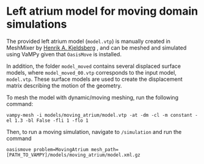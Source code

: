 # Left atrium model for moving domain simulations

The provided left atrium model (`model.vtp`) is manually created in MeshMixer by [Henrik A. Kjeldsberg](https://github.com/hkjeldsberg/) , and can be meshed
and simulated using VaMPy given that `OasisMove` is installed.

In addition, the folder `model_moved` contains several displaced surface models, where `model_moved_00.vtp`
corresponds to the input model, `model.vtp`. These surface models are used to create the displacement matrix describing
the motion of the geometry.

To mesh the model with dynamic/moving meshing, run the following command:

```
vampy-mesh -i models/moving_atrium/model.vtp -at -dm -cl -m constant -el 1.3 -bl False -fli 1 -flo 1
```

Then, to run a moving simulation, navigate to `/simulation` and run the command

```
oasismove problem=MovingAtrium mesh_path=[PATH_TO_VAMPY]/models/moving_atrium/model.xml.gz 
```


